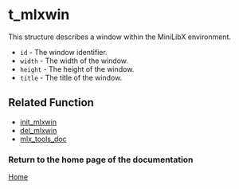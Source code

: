 # t_mlxwin
This structure describes a window within the MiniLibX environment.

- `id` - The window identifier.
- `width` - The width of the window.
- `height` - The height of the window.
- `title` - The title of the window.

## Related Function

- [init_mlxwin](./init_mlxwin.md)
- [del_mlxwin](./del_mlxwin.md)
- [mlx_tools_doc](./mlx-tools-doc.md)

### Return to the home page of the documentation
[Home](../home.md)
